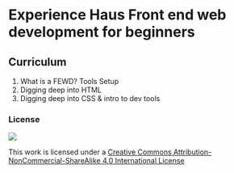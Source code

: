 # Experience Haus Front end web development for beginners

## Curriculum

1. What is a FEWD? Tools Setup
2. Digging deep into HTML
3. Digging deep into CSS & intro to dev tools

### License

[![](https://i.creativecommons.org/l/by-nc-sa/4.0/88x31.png)](http://creativecommons.org/licenses/by-nc-sa/4.0)

This work is licensed under a [Creative Commons Attribution-NonCommercial-ShareAlike 4.0 International License](http://creativecommons.org/licenses/by-nc-sa/4.0)
 
